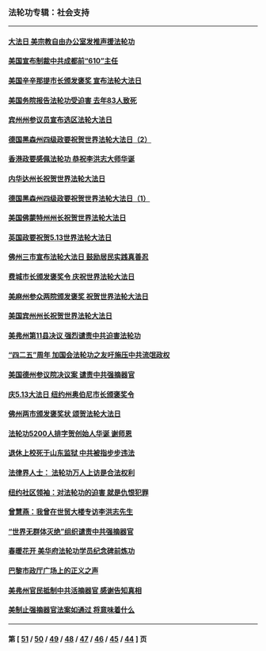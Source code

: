 ### 法轮功专辑：社会支持
---
#### [大法日 美宗教自由办公室发推声援法轮功](../../pages/nf4386/n12950669.md) 
#### [美国宣布制裁中共成都前“610”主任](../../pages/nf4386/n12943654.md) 
#### [美国辛辛那提市长颁发褒奖 宣布法轮大法日](../../pages/nf4386/n12948869.md) 
#### [美国务院报告法轮功受迫害 去年83人致死](../../pages/nf4386/n12944350.md) 
#### [宾州州参议员宣布选区法轮大法日](../../pages/nf4386/n12939844.md) 
#### [德国黑森州四级政要祝贺世界法轮大法日（2）](../../pages/nf4386/n12937571.md) 
#### [香港政要感佩法轮功 恭祝李洪志大师华诞](../../pages/nf4386/n12937400.md) 
#### [内华达州长祝贺世界法轮大法日](../../pages/nf4386/n12936785.md) 
#### [德国黑森州四级政要祝贺世界法轮大法日（1）](../../pages/nf4386/n12934877.md) 
#### [美国佛蒙特州州长祝贺世界法轮大法日](../../pages/nf4386/n12935031.md) 
#### [英国政要祝贺5.13世界法轮大法日](../../pages/nf4386/n12934700.md) 
#### [佛州三市宣布法轮大法日 鼓励居民实践真善忍](../../pages/nf4386/n12934466.md) 
#### [费城市长颁发褒奖令 庆祝世界法轮大法日](../../pages/nf4386/n12928833.md) 
#### [美麻州参众两院颁发褒奖 祝贺世界法轮大法日](../../pages/nf4386/n12928372.md) 
#### [美国宾州州长祝贺世界法轮大法日](../../pages/nf4386/n12928310.md) 
#### [美弗州第11县决议 强烈谴责中共迫害法轮功](../../pages/nf4386/n12925015.md) 
#### [“四二五”周年 加国会法轮功之友吁施压中共流氓政权](../../pages/nf4386/n12896250.md) 
#### [美国德州参议院决议案 谴责中共强摘器官](../../pages/nf4386/n12924452.md) 
#### [庆5.13大法日 纽约州奥伯尼市长颁褒奖令](../../pages/nf4386/n12921706.md) 
#### [佛州两市颁发褒奖状 颂贺法轮大法日](../../pages/nf4386/n12922678.md) 
#### [法轮功5200人排字贺创始人华诞 谢师恩](../../pages/nf4386/n12918251.md) 
#### [退休上校死于山东监狱 中共被指步步违法](../../pages/nf4386/n12914624.md) 
#### [法律界人士： 法轮功万人上访是合法权利](../../pages/nf4386/n12902232.md) 
#### [纽约社区领袖：对法轮功的迫害 就是仇恨犯罪](../../pages/nf4386/n12901973.md) 
#### [曾慧燕：我曾在世贸大楼专访李洪志先生](../../pages/nf4386/n12898729.md) 
#### [“世界无群体灭绝”组织谴责中共强摘器官](../../pages/nf4386/n12871807.md) 
#### [春暖花开 美华府法轮功学员纪念碑前炼功](../../pages/nf4386/n12873078.md) 
#### [巴黎市政厅广场上的正义之声](../../pages/nf4386/n12849786.md) 
#### [美弗州官民抵制中共活摘器官 感谢告知真相](../../pages/nf4386/n12828339.md) 
#### [美制止强摘器官法案如通过 将意味着什么](../../pages/nf4386/n12810955.md) 

---
#### 第 [ [51](./51.md) / [50](./50.md) / [49](./49.md) / [48](./48.md) / [47](./47.md) / [46](./46.md) / [45](./45.md) / [44](./44.md) ] 页
